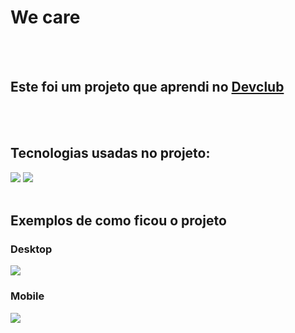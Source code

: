 <h1> We care </h1>
<br>
<br>
<h2> Este foi um projeto que aprendi no <a href="https://rodolfomori.com.br/devclub">Devclub</a></h2>
<br>
<br>
<h2>Tecnologias usadas no projeto:</h2>
  <img src="https://img.shields.io/badge/HTML5-E34F26?style=for-the-badge&logo=html5&logoColor=white">
  <img src="https://img.shields.io/badge/CSS3-1572B6?style=for-the-badge&logo=css3&logoColor=white">
<br>
<br>
<h2> Exemplos de como ficou o projeto </h2>
 <h3>Desktop</h3><img src="https://github.com/047juniorr/we-care/blob/main/assets/pc%20we%20care.png?raw=true">
 <h3>Mobile</h3><img src="https://github.com/047juniorr/we-care/blob/main/assets/celular%20we%20care.png?raw=true">
